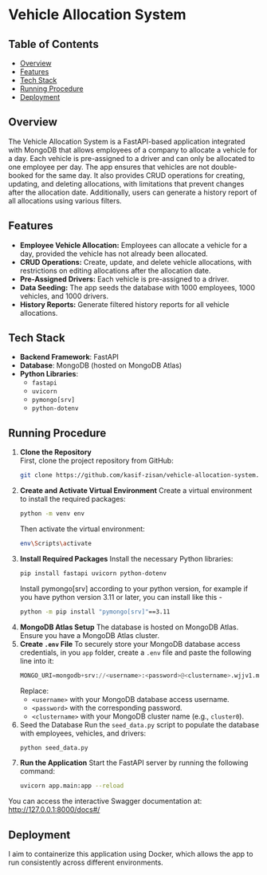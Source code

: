 # Vehicle Allocation System

## Table of Contents
- [Overview](#overview)
- [Features](#features)
- [Tech Stack](#tech-stack)
- [Running Procedure](#running-procedure)
- [Deployment](#deployment)

## Overview
The Vehicle Allocation System is a FastAPI-based application integrated with MongoDB that allows employees of a company to allocate a vehicle for a day. Each vehicle is pre-assigned to a driver and can only be allocated to one employee per day. The app ensures that vehicles are not double-booked for the same day. It also provides CRUD operations for creating, updating, and deleting allocations, with limitations that prevent changes after the allocation date. Additionally, users can generate a history report of all allocations using various filters.

## Features
- **Employee Vehicle Allocation:** Employees can allocate a vehicle for a day, provided the vehicle has not already been allocated.
- **CRUD Operations:** Create, update, and delete vehicle allocations, with restrictions on editing allocations after the allocation date.
- **Pre-Assigned Drivers:** Each vehicle is pre-assigned to a driver.
- **Data Seeding:** The app seeds the database with 1000 employees, 1000 vehicles, and 1000 drivers.
- **History Reports:** Generate filtered history reports for all vehicle allocations.

## Tech Stack
-  **Backend Framework**: FastAPI
- **Database**: MongoDB (hosted on MongoDB Atlas)
- **Python Libraries**: 
  - `fastapi`
  - `uvicorn`
  - `pymongo[srv]`
  - `python-dotenv`

 ## Running Procedure

1. **Clone the Repository**  
   First, clone the project repository from GitHub:
   ```bash
   git clone https://github.com/kasif-zisan/vehicle-allocation-system.git
2. **Create and Activate Virtual Environment**
   Create a virtual environment to install the required packages:
   ```bash
   python -m venv env
   ```
   Then activate the virtual environment:
   ```bash
   env\Scripts\activate
   ```
3. **Install Required Packages**
   Install the necessary Python libraries:
   ```bash
   pip install fastapi uvicorn python-dotenv
   ```
   Install pymongo[srv] according to your python version, for example if you have python version 3.11 or later, you can install like this -
   ```bash
   python -m pip install "pymongo[srv]"==3.11
   ```
4. **MongoDB Atlas Setup**
   The database is hosted on MongoDB Atlas. Ensure you have a MongoDB Atlas cluster.
5. **Create `.env` File**
   To securely store your MongoDB database access credentials, in you `app` folder, create a `.env` file and paste the following line into it:
   ```python
   MONGO_URI=mongodb+srv://<username>:<password>@<clustername>.wjjv1.mongodb.net/vehicle_allocation_db?retryWrites=true&w=majority
   ```
   Replace:
   - `<username>` with your MongoDB database access username.
   - `<password>` with the corresponding password.
   - `<clustername>` with your MongoDB cluster name (e.g., `cluster0`).
6. Seed the Database
   Run the `seed_data.py` script to populate the database with employees, vehicles, and drivers:
   ```bash
   python seed_data.py
   ```
7. **Run the Application**
   Start the FastAPI server by running the following command:
   ```bash
   uvicorn app.main:app --reload
   ```
You can access the interactive Swagger documentation at: http://127.0.0.1:8000/docs#/

## Deployment
I aim to containerize this application using Docker, which allows the app to run consistently across different environments.
